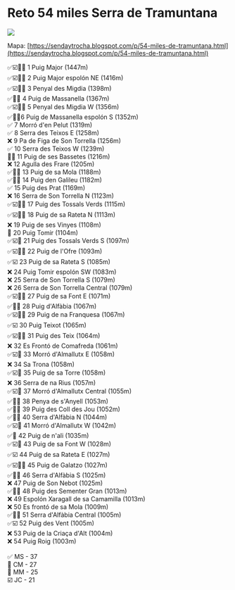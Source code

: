# Reto 54 miles Serra de Tramuntana
<img src="images/tramuntana-mallorca.jpg">

Mapa: [https://sendaytrocha.blogspot.com/p/54-miles-de-tramuntana.html](https://sendaytrocha.blogspot.com/p/54-miles-de-tramuntana.html)

✅☑️🥋🐨 1 Puig Major (1447m) <br>
✅☑️🥋🐨 2 Puig Major espolón NE (1416m) <br>
✅☑️🥋🐨 3 Penyal des Migdia (1398m) <br>
✅🥋🐨 4 Puig de Massanella (1367m) <br>
✅☑️🥋🐨 5 Penyal des Migdia W (1356m) <br>
✅🥋🐨6 Puig de Massanella espolón S (1352m) <br>
✅ 7 Morró d'en Pelut (1319m) <br>
✅ 8 Serra des Teixos E (1258m) <br>
❌ 9 Pa de Figa de Son Torrella (1256m) <br>
✅ 10 Serra des Teixos W (1239m) <br>
🥋🐨 11 Puig de ses Bassetes (1216m) <br>
❌ 12 Agulla des Frare (1205m) <br>
✅🥋🐨 13 Puig de sa Mola (1188m) <br>
✅🥋🐨 14 Puig den Galileu (1182m) <br>
✅ 15 Puig des Prat (1169m) <br>
❌ 16 Serra de Son Torrella N (1123m) <br>
✅☑️🥋🐨 17 Puig des Tossals Verds (1115m) <br>
✅☑️🥋🐨 18 Puig de sa Rateta N (1113m) <br>
❌ 19 Puig de ses Vinyes (1108m) <br>
🥋 20 Puig Tomir (1104m) <br>
✅☑️🐨 21 Puig des Tossals Verds S (1097m) <br>
✅☑️🥋🐨 22 Puig de l'Ofre (1093m) <br>
✅☑️ 23 Puig de sa Rateta S (1085m) <br>
❌ 24 Puig Tomir espolón SW (1083m) <br>
❌ 25 Serra de Son Torrella S (1079m) <br>
❌ 26 Serra de Son Torrella Central (1079m) <br>
✅☑️🥋🐨 27 Puig de sa Font E (1071m) <br>
✅🥋🐨 28 Puig d'Alfàbia (1067m) <br>
✅☑️🥋🐨 29 Puig de na Franquesa (1067m) <br>
✅☑️ 30 Puig Teixot (1065m) <br>
✅☑️🥋🐨 31 Puig des Teix (1064m) <br>
❌ 32 Es Frontó de Comafreda (1061m) <br>
✅☑️🐨 33 Morró d'Almallutx E (1058m) <br>
❌ 34 Sa Trona (1058m) <br>
✅☑️🥋 35 Puig de sa Torre (1058m) <br>
❌ 36 Serra de na Rius (1057m) <br>
✅☑️🐨 37 Morró d'Almallutx Central (1055m) <br>
✅🥋🐨 38 Penya de s'Anyell (1053m) <br>
✅🥋🐨 39 Puig des Coll des Jou (1052m) <br>
✅🥋🐨 40 Serra d'Alfàbia N (1044m) <br>
✅☑️🐨 41 Morró d'Almallutx W (1042m) <br>
✅🥋 42 Puig de n'ali (1035m) <br>
✅☑️🥋 43 Puig de sa Font W (1028m) <br>
✅☑️ 44 Puig de sa Rateta E (1027m) <br>
✅☑️🥋🐨 45 Puig de Galatzo (1027m) <br>
✅🥋🐨 46 Serra d'Alfàbia S (1025m) <br>
❌ 47 Puig de Son Nebot (1025m) <br>
✅🥋🐨 48 Puig des Sementer Gran (1013m) <br>
❌ 49 Espolón Xaragall de sa Camamilla (1013m) <br>
❌ 50 Es frontó de sa Mola (1009m) <br>
✅🥋🐨 51 Serra d'Alfàbia Central (1005m) <br>
✅☑️ 52 Puig des Vent (1005m) <br>
❌ 53 Puig de la Criaça d'Alt (1004m) <br>
❌ 54 Puig Roig (1003m)  <br>
<br>
✅ MS - 37 <br>
🥋 CM - 27 <br>
🐨 MM - 25 <br>
☑️ JC - 21 <br>


